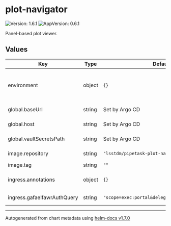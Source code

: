 # plot-navigator

![Version: 1.6.1](https://img.shields.io/badge/Version-1.6.1-informational?style=flat-square) ![AppVersion: 0.6.1](https://img.shields.io/badge/AppVersion-0.6.1-informational?style=flat-square)

Panel-based plot viewer.

## Values

| Key | Type | Default | Description |
|-----|------|---------|-------------|
| environment | object | `{}` | Environment variables (e.g. butler configuration/auth parms) for panel |
| global.baseUrl | string | Set by Argo CD | Base URL for the environment |
| global.host | string | Set by Argo CD | Host name for ingress |
| global.vaultSecretsPath | string | Set by Argo CD | Base path for Vault secrets |
| image.repository | string | `"lsstdm/pipetask-plot-navigator"` | plot-navigator image to use |
| image.tag | string | `""` |  |
| ingress.annotations | object | `{}` | Additional annotations to add to the ingress |
| ingress.gafaelfawrAuthQuery | string | `"scope=exec:portal&delegate_to=plotnavigator"` | Gafaelfawr auth query string |

----------------------------------------------
Autogenerated from chart metadata using [helm-docs v1.7.0](https://github.com/norwoodj/helm-docs/releases/v1.7.0)
